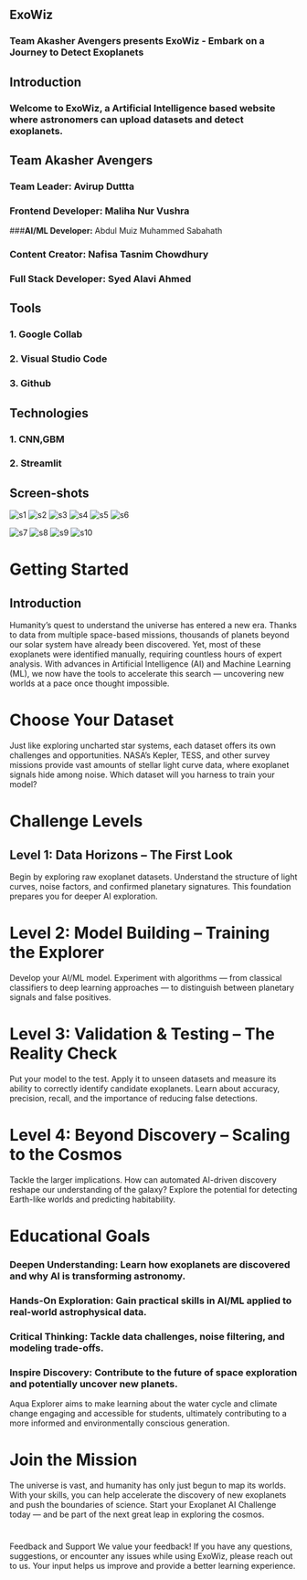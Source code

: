 ## ExoWiz
### Team Akasher Avengers presents ExoWiz - Embark on a Journey to Detect Exoplanets

## Introduction
### Welcome to ExoWiz, a Artificial Intelligence based website where astronomers can upload datasets and detect exoplanets.

## Team Akasher Avengers
### **Team Leader:** Avirup Duttta<br>
### **Frontend Developer:** Maliha Nur Vushra<br>
###**AI/ML Developer:** Abdul Muiz Muhammed Sabahath<br>
### **Content Creator:** Nafisa Tasnim Chowdhury<br>
### **Full Stack Developer:** Syed Alavi Ahmed


## Tools
   ### 1. Google Collab
   ### 2. Visual Studio Code
   ### 3. Github

## Technologies
   ### 1. CNN,GBM
   ### 2. Streamlit
   ## Screen-shots


![s1](https://github.com/AvirupOG/ExoWiz/blob/main/images/Screenshot%202025-10-03%20161925.png)
![s2](https://github.com/AvirupOG/ExoWiz/blob/main/images/Screenshot%202025-10-03%20162137.png) 
![s3](https://github.com/AvirupOG/ExoWiz/blob/main/images/Screenshot%202025-10-03%20162229.png)
![s4](https://github.com/AvirupOG/ExoWiz/blob/main/images/Screenshot%202025-10-03%20162418.png)
![s5](https://github.com/AvirupOG/ExoWiz/blob/main/images/Screenshot%202025-10-03%20162538.png) 
![s6](https://github.com/AvirupOG/ExoWiz/blob/main/images/Screenshot%202025-10-03%20162611.png)

![s7](https://github.com/AvirupOG/ExoWiz/blob/main/images/Screenshot%202025-10-03%20162639.png)
![s8](https://github.com/AvirupOG/ExoWiz/blob/main/images/Screenshot%202025-10-03%20162701.png)
![s9](https://github.com/AvirupOG/ExoWiz/blob/main/images/Screenshot%202025-10-03%20162718.png)
![s10](https://github.com/AvirupOG/ExoWiz/blob/main/images/Screenshot%202025-10-03%20162746.png)










# Getting Started
## Introduction
Humanity’s quest to understand the universe has entered a new era. Thanks to data from multiple space-based missions, thousands of planets beyond our solar system have already been discovered. Yet, most of these exoplanets were identified manually, requiring countless hours of expert analysis. With advances in Artificial Intelligence (AI) and Machine Learning (ML), we now have the tools to accelerate this search — uncovering new worlds at a pace once thought impossible.

# Choose Your Dataset
Just like exploring uncharted star systems, each dataset offers its own challenges and opportunities. NASA’s Kepler, TESS, and other survey missions provide vast amounts of stellar light curve data, where exoplanet signals hide among noise. Which dataset will you harness to train your model?

# Challenge Levels
## Level 1: Data Horizons – The First Look
Begin by exploring raw exoplanet datasets. Understand the structure of light curves, noise factors, and confirmed planetary signatures. This foundation prepares you for deeper AI exploration.

# Level 2: Model Building – Training the Explorer
Develop your AI/ML model. Experiment with algorithms — from classical classifiers to deep learning approaches — to distinguish between planetary signals and false positives.

# Level 3: Validation & Testing – The Reality Check
Put your model to the test. Apply it to unseen datasets and measure its ability to correctly identify candidate exoplanets. Learn about accuracy, precision, recall, and the importance of reducing false detections.

# Level 4: Beyond Discovery – Scaling to the Cosmos
Tackle the larger implications. How can automated AI-driven discovery reshape our understanding of the galaxy? Explore the potential for detecting Earth-like worlds and predicting habitability.

# Educational Goals
### Deepen Understanding: Learn how exoplanets are discovered and why AI is transforming astronomy.
### Hands-On Exploration: Gain practical skills in AI/ML applied to real-world astrophysical data.
### Critical Thinking: Tackle data challenges, noise filtering, and modeling trade-offs.
### Inspire Discovery: Contribute to the future of space exploration and potentially uncover new planets.

Aqua Explorer aims to make learning about the water cycle and climate change engaging and accessible for students, ultimately contributing to a more informed and environmentally conscious generation.

# Join the Mission
The universe is vast, and humanity has only just begun to map its worlds. With your skills, you can help accelerate the discovery of new exoplanets and push the boundaries of science.
Start your Exoplanet AI Challenge today — and be part of the next great leap in exploring the cosmos.
#
Feedback and Support
We value your feedback! If you have any questions, suggestions, or encounter any issues while using ExoWiz, please reach out to us. Your input helps us improve and provide a better learning experience.



